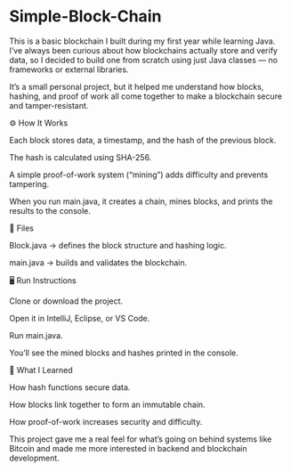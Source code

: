 # Simple-Block-Chain
This is a basic blockchain I built during my first year while learning Java.
I’ve always been curious about how blockchains actually store and verify data, so I decided to build one from scratch using just Java classes — no frameworks or external libraries.

It’s a small personal project, but it helped me understand how blocks, hashing, and proof of work all come together to make a blockchain secure and tamper-resistant.

⚙️ How It Works

Each block stores data, a timestamp, and the hash of the previous block.

The hash is calculated using SHA-256.

A simple proof-of-work system (“mining”) adds difficulty and prevents tampering.

When you run main.java, it creates a chain, mines blocks, and prints the results to the console.

🧩 Files

Block.java → defines the block structure and hashing logic.

main.java → builds and validates the blockchain.

🖥️ Run Instructions

Clone or download the project.

Open it in IntelliJ, Eclipse, or VS Code.

Run main.java.

You’ll see the mined blocks and hashes printed in the console.

🧠 What I Learned

How hash functions secure data.

How blocks link together to form an immutable chain.

How proof-of-work increases security and difficulty.

This project gave me a real feel for what’s going on behind systems like Bitcoin and made me more interested in backend and blockchain development.

